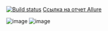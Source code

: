 [![Build status](https://ci.appveyor.com/api/projects/status/jhca4an8hxrbaxiy?svg=true)](https://ci.appveyor.com/project/OAOblat/homework-2-3-patterns)
 [Ссылка на отчет Allure]([https://example.com/allure_report](http://127.0.0.1:56234/index.html#))

![image](https://github.com/OAOblat/homework_2.3_Patterns/assets/131019183/de2c8aee-dc10-4362-92fc-f2b97c7422cc)
![image](https://github.com/OAOblat/homework_2.3_Patterns/assets/131019183/30019e92-6094-4230-be8d-51fc9cae564c)


